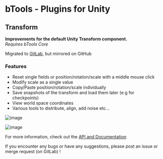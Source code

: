 # **bTools - Plugins for Unity**  
## Transform

**Improvements for the default Unity Transform component.**  
*Requires bTools Core*

Migrated to [GitLab](https://gitlab.com/btools/bTools), but mirrored on GitHub

### Features
- Reset single fields or position/rotation/scale with a middle mouse click
- Modify scale as a single value
- Copy/Paste position/rotation/scale individually
- Save snapshots of the transform and load them later (e.g for checkpoints)
- View world space coordinates
- Various tools to distribute, align, add noise etc...

![image](https://i.imgur.com/TA7ECxQ.png)

![image](https://i.imgur.com/GIG7ns4.png)

For more information, check out the [API and Documentation](https://btools.gitlab.io/btools-documentation-pages/)

If you encounter any bugs or have any suggestions, please post an issue or merge request (on GitLab) !